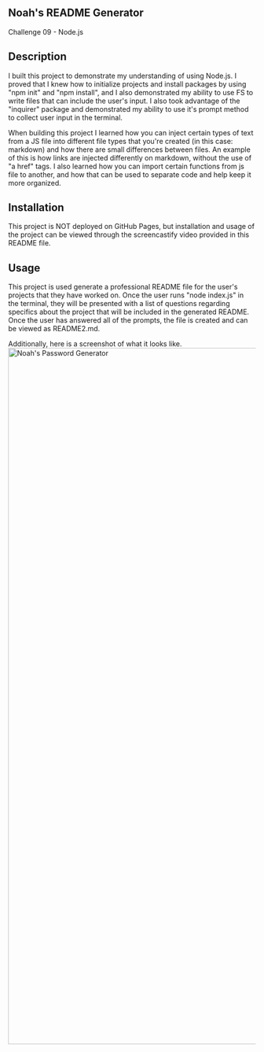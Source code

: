 ## Noah's README Generator
Challenge 09 - Node.js

## Description
I built this project to demonstrate my understanding of using Node.js. I proved that I knew how to initialize projects and install packages by using "npm init" and "npm install", and I also demonstrated my ability to use FS to write files that can include the user's input. I also took advantage of the "inquirer" package and demonstrated my ability to use it's prompt method to collect user input in the terminal.

When building this project I learned how you can inject certain types of text from a JS file into different file types that you're created (in this case: markdown) and how there are small differences between files. An example of this is how links are injected differently on markdown, without the use of "a href" tags. I also learned how you can import certain functions from js file to another, and how that can be used to separate code and help keep it more organized.

## Installation
This project is NOT deployed on GitHub Pages, but installation and usage of the project can be viewed through the screencastify video provided in this README file.

## Usage
This project is used generate a professional README file for the user's projects that they have worked on. Once the user runs "node index.js" in the terminal, they will be presented with a list of questions regarding specifics about the project that will be included in the generated README. Once the user has answered all of the prompts, the file is created and can be viewed as README2.md.


Additionally, here is a screenshot of what it looks like.
<img width="1416" alt="Noah's Password Generator" src="https://github.com/noahsimcoe/Noah-Password-Generator/assets/109931528/3a5215a1-1e37-4531-94da-a58371dfd6f4">

